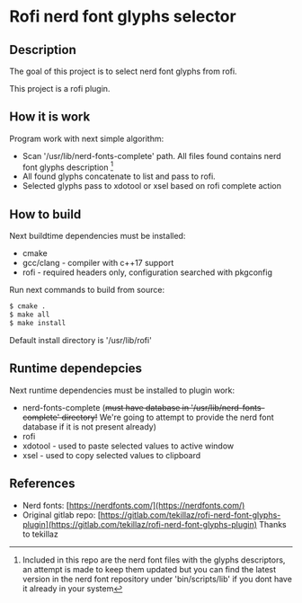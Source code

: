 # Rofi nerd font glyphs selector

## Description

The goal of this project is to select nerd font glyphs from rofi.

This project is a rofi plugin.

## How it is work

Program work with next simple algorithm:

- Scan '/usr/lib/nerd-fonts-complete' path. All files found contains nerd font glyphs description [^1]
- All found glyphs concatenate to list and pass to rofi.
- Selected glyphs pass to xdotool or xsel based on rofi complete action

[^1]: Included in this repo are the nerd font files with the glyphs descriptors, an attempt is made to keep them updated but you can find the latest version in the nerd font repository under 'bin/scripts/lib' if you dont have it already in your system

## How to build

Next buildtime dependencies must be installed:

- cmake
- gcc/clang - compiler with c++17 support
- rofi - required headers only, configuration searched with pkgconfig

Run next commands to build from source:

```bash
$ cmake .
$ make all
$ make install
```

Default install directory is '/usr/lib/rofi'

## Runtime dependepcies

Next runtime dependencies must be installed to plugin work:

- nerd-fonts-complete (~~must have database in '/usr/lib/nerd-fonts-complete' directory!~~ We're going to attempt to provide the nerd font database if it is not present already)
- rofi
- xdotool - used to paste selected values to active window
- xsel - used to copy selected values to clipboard

## References

- Nerd fonts: [https://nerdfonts.com/](https://nerdfonts.com/)
- Original gitlab repo: [https://gitlab.com/tekillaz/rofi-nerd-font-glyphs-plugin](https://gitlab.com/tekillaz/rofi-nerd-font-glyphs-plugin) Thanks to tekillaz
